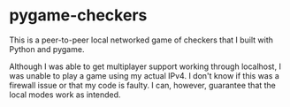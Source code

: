 # pygame-checkers
This is a peer-to-peer local networked game of checkers that I built with Python and pygame.

Although I was able to get multiplayer support working through localhost, I was unable to
play a game using my actual IPv4. I don't know if this was a firewall issue or that my code is
faulty. I can, however, guarantee that the local modes work as intended.
